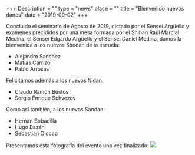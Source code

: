 +++
Description = ""
type = "news"
place = ""
title = "Bienvenido nuevos danes"
date = "2019-09-02"
+++

Concluido el seminario de Agosto de 2019, dictado por el Sensei Argüello y
examenes precididos por una mesa formada por el Shihan Raúl Marcial Medina,
el Sensei Edgardo Argüello y el Sensei Daniel Medina, damos la bienvenida
a los nuevos Shodan de la escuela:

- Alejandro Sanchez
- Matias Carrizo 
- Pablo Arrosas

Felicitamos además a los nuevos Nidan:

- Claudo Ramón Bustos
- Sergio Enrique Schvezov

Como así también, a los nuevos Sandan:

- Hernan Bobadilla
- Hugo Bazán
- Sebastian Olocco

Presentamos ésta fotografía del evento una vez finalizado:
<img src="/images/news/2019-08-24-seminario/aikido_P8240005.JPG" class="img-responsive center-block" />
